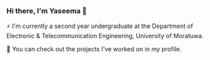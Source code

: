 ### Hi there, I'm Yaseema 👋
⚡ I'm currently a second year undergraduate at the Department of Electronic & Telecommunication Engineering, University of Moratuwa.

💬 You can check out the projects I've worked on in my profile. 
<!--
**yaseemarusiru/yaseemarusiru** is a ✨ _special_ ✨ repository because its `README.md` (this file) appears on your GitHub profile.

Here are some ideas to get you started:

- 🔭 I’m currently working on ...
- 🌱 I’m currently learning ...
- 👯 I’m looking to collaborate on ...
- 🤔 I’m looking for help with ...
- 💬 Ask me about ...
- 📫 How to reach me: ...
- 😄 Pronouns: ...
- ⚡ Fun fact: ...
-->
